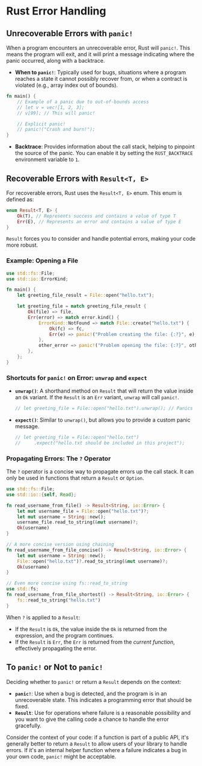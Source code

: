 # Rust Error Handling

## Unrecoverable Errors with `panic!`

When a program encounters an unrecoverable error, Rust will `panic!`. This means the program will exit, and it will print a message indicating where the panic occurred, along with a backtrace.

- **When to `panic!`**: Typically used for bugs, situations where a program reaches a state it cannot possibly recover from, or when a contract is violated (e.g., array index out of bounds).

```rust
fn main() {
    // Example of a panic due to out-of-bounds access
    // let v = vec![1, 2, 3];
    // v[99]; // This will panic!

    // Explicit panic!
    // panic!("Crash and burn!");
}
```

- **Backtrace**: Provides information about the call stack, helping to pinpoint the source of the panic. You can enable it by setting the `RUST_BACKTRACE` environment variable to `1`.

## Recoverable Errors with `Result<T, E>`

For recoverable errors, Rust uses the `Result<T, E>` enum. This enum is defined as:

```rust
enum Result<T, E> {
    Ok(T), // Represents success and contains a value of type T
    Err(E), // Represents an error and contains a value of type E
}
```

`Result` forces you to consider and handle potential errors, making your code more robust.

### Example: Opening a File

```rust
use std::fs::File;
use std::io::ErrorKind;

fn main() {
    let greeting_file_result = File::open("hello.txt");

    let greeting_file = match greeting_file_result {
        Ok(file) => file,
        Err(error) => match error.kind() {
            ErrorKind::NotFound => match File::create("hello.txt") {
                Ok(fc) => fc,
                Err(e) => panic!("Problem creating the file: {:?}", e),
            },
            other_error => panic!("Problem opening the file: {:?}", other_error),
        },
    };
}
```

### Shortcuts for `panic!` on Error: `unwrap` and `expect`

- **`unwrap()`**: A shorthand method on `Result` that will return the value inside an `Ok` variant. If the `Result` is an `Err` variant, `unwrap` will call `panic!`.
  ```rust
  // let greeting_file = File::open("hello.txt").unwrap(); // Panics if file not found
  ```

- **`expect()`**: Similar to `unwrap()`, but allows you to provide a custom panic message.
  ```rust
  // let greeting_file = File::open("hello.txt")
  //     .expect("hello.txt should be included in this project");
  ```

### Propagating Errors: The `?` Operator

The `?` operator is a concise way to propagate errors up the call stack. It can only be used in functions that return a `Result` or `Option`.

```rust
use std::fs::File;
use std::io::{self, Read};

fn read_username_from_file() -> Result<String, io::Error> {
    let mut username_file = File::open("hello.txt")?;
    let mut username = String::new();
    username_file.read_to_string(&mut username)?;
    Ok(username)
}

// A more concise version using chaining
fn read_username_from_file_concise() -> Result<String, io::Error> {
    let mut username = String::new();
    File::open("hello.txt")?.read_to_string(&mut username)?;
    Ok(username)
}

// Even more concise using fs::read_to_string
use std::fs;
fn read_username_from_file_shortest() -> Result<String, io::Error> {
    fs::read_to_string("hello.txt")
}
```

When `?` is applied to a `Result`:
- If the `Result` is `Ok`, the value inside the `Ok` is returned from the expression, and the program continues.
- If the `Result` is `Err`, the `Err` is returned from the *current function*, effectively propagating the error.

## To `panic!` or Not to `panic!`

Deciding whether to `panic!` or return a `Result` depends on the context:

- **`panic!`**: Use when a bug is detected, and the program is in an unrecoverable state. This indicates a programming error that should be fixed.
- **`Result`**: Use for operations where failure is a reasonable possibility and you want to give the calling code a chance to handle the error gracefully.

Consider the context of your code: if a function is part of a public API, it's generally better to return a `Result` to allow users of your library to handle errors. If it's an internal helper function where a failure indicates a bug in your own code, `panic!` might be acceptable.

